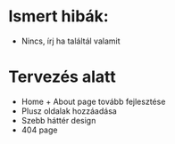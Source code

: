 # Ismert hibák:
- Nincs, írj ha találtál valamit

# Tervezés alatt
- Home + About page tovább fejlesztése
- Plusz oldalak hozzáadása
- Szebb háttér design
- 404 page
